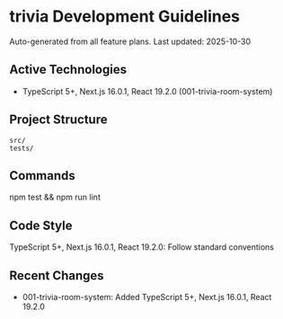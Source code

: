 # trivia Development Guidelines

Auto-generated from all feature plans. Last updated: 2025-10-30

## Active Technologies

- TypeScript 5+, Next.js 16.0.1, React 19.2.0 (001-trivia-room-system)

## Project Structure

```text
src/
tests/
```

## Commands

npm test && npm run lint

## Code Style

TypeScript 5+, Next.js 16.0.1, React 19.2.0: Follow standard conventions

## Recent Changes

- 001-trivia-room-system: Added TypeScript 5+, Next.js 16.0.1, React 19.2.0

<!-- MANUAL ADDITIONS START -->
<!-- MANUAL ADDITIONS END -->
